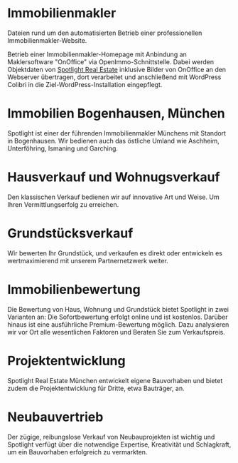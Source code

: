 # Immobilienmakler
Dateien rund um den automatisierten Betrieb einer professionellen Immobilienmakler-Website.

Betrieb einer Immobilienmakler-Homepage mit Anbindung an Maklersoftware "OnOffice" via OpenImmo-Schnittstelle. Dabei werden Objektdaten von 
[Spotlight Real Estate](https://spotlkight-real.de) inklusive Bilder von OnOffice an den Webserver übertragen, dort verarbeitet und anschließend mit WordPress Colibri in die Ziel-WordPress-Installation eingepflegt.

# Immobilien Bogenhausen, München
Spotlight ist einer der führenden Immobilienmakler Münchens mit Standort in Bogenhausen. Wir bedienen auch das östliche Umland wie Aschheim, Unterföhring, Ismaning und Garching.

# Hausverkauf und Wohnugsverkauf
Den klassischen Verkauf bedienen wir auf innovative Art und Weise. Um Ihren Vermittlungserfolg zu erreichen.

# Grundstücksverkauf
Wir bewerten Ihr Grundstück, und verkaufen es direkt oder entwickeln es wertmaximierend mit unserem Partnernetzwerk weiter. 

# Immobilienbewertung
Die Bewertung von Haus, Wohnung und Grundstück bietet Spotlight in zwei Varianten an: Die Sofortbewertung erfolgt online und ist kostenlos. Darüber hinaus ist eine ausführliche Premium-Bewertung möglich. Dazu analysieren wir vor Ort alle wesentlichen Faktoren und Beraten Sie zum Verkaufspreis.

# Projektentwicklung
Spotlight Real Estate München entwickelt eigene Bauvorhaben und bietet zudem die Projektentwicklung für Dritte, etwa Bauträger, an. 

# Neubauvertrieb
Der zügige, reibungslose Verkauf von Neubauprojekten ist wichtig und Spotlight verfügt über die notwendige Expertise, Kreativität und Schlagkraft, um ein Bauvorhaben erfolgreich zu vermarkten.

